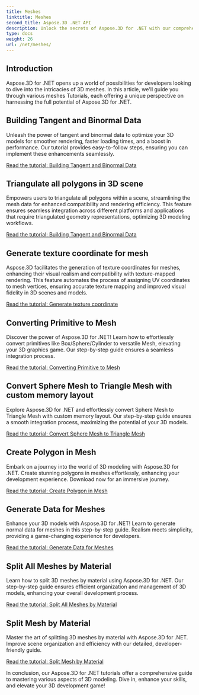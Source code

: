 ```yaml
---
title: Meshes
linktitle: Meshes
second_title: Aspose.3D .NET API
description: Unlock the secrets of Aspose.3D for .NET with our comprehensive tutorials. Optimize 3D models, convert primitives to meshes, and enhance graphics effortlessly.
type: docs
weight: 26
url: /net/meshes/
---
```

## Introduction

Aspose.3D for .NET opens up a world of possibilities for developers looking to dive into the intricacies of 3D meshes. In this article, we'll guide you through various meshes Tutorials, each offering a unique perspective on harnessing the full potential of Aspose.3D for .NET.

## Building Tangent and Binormal Data

Unleash the power of tangent and binormal data to optimize your 3D models for smoother rendering, faster loading times, and a boost in performance. Our tutorial provides easy-to-follow steps, ensuring you can implement these enhancements seamlessly.

[Read the tutorial: Building Tangent and Binormal Data](./build-tangent-binormal-data/)

## Triangulate all polygons in 3D scene

Empowers users to triangulate all polygons within a scene, streamlining the mesh data for enhanced compatibility and rendering efficiency. This feature ensures seamless integration across different platforms and applications that require triangulated geometry representations, optimizing 3D modeling workflows.

[Read the tutorial: Building Tangent and Binormal Data](./convert-polygons-to-triangles/)

 
## Generate texture coordinate for mesh

Aspose.3D facilitates the generation of texture coordinates for meshes, enhancing their visual realism and compatibility with texture-mapped rendering. This feature automates the process of assigning UV coordinates to mesh vertices, ensuring accurate texture mapping and improved visual fidelity in 3D scenes and models.

[Read the tutorial: Generate texture coordinate](./generate-uv-coordinates/)


## Converting Primitive to Mesh

Discover the power of Aspose.3D for .NET! Learn how to effortlessly convert primitives like Box/Sphere/Cylinder to versatile Mesh, elevating your 3D graphics game. Our step-by-step guide ensures a seamless integration process.

[Read the tutorial: Converting Primitive to Mesh](./convert-primitive-to-mesh/)


## Convert Sphere Mesh to Triangle Mesh with custom memory layout

Explore Aspose.3D for .NET and effortlessly convert Sphere Mesh to Triangle Mesh with custom memory layout. Our step-by-step guide ensures a smooth integration process, maximizing the potential of your 3D models.

[Read the tutorial: Convert Sphere Mesh to Triangle Mesh](./convert-sphere-mesh-triangle-memory-layout/)

## Create Polygon in Mesh

Embark on a journey into the world of 3D modeling with Aspose.3D for .NET. Create stunning polygons in meshes effortlessly, enhancing your development experience. Download now for an immersive journey.

[Read the tutorial: Create Polygon in Mesh](./create-polygon-in-mesh/)

## Generate Data for Meshes

Enhance your 3D models with Aspose.3D for .NET! Learn to generate normal data for meshes in this step-by-step guide. Realism meets simplicity, providing a game-changing experience for developers.

[Read the tutorial: Generate Data for Meshes](./generate-data-for-meshes/)

## Split All Meshes by Material

Learn how to split 3D meshes by material using Aspose.3D for .NET. Our step-by-step guide ensures efficient organization and management of 3D models, enhancing your overall development process.

[Read the tutorial: Split All Meshes by Material](./split-all-meshes-by-material/)

## Split Mesh by Material

Master the art of splitting 3D meshes by material with Aspose.3D for .NET. Improve scene organization and efficiency with our detailed, developer-friendly guide.

[Read the tutorial: Split Mesh by Material](./split-mesh-by-material/)

In conclusion, our Aspose.3D for .NET tutorials offer a comprehensive guide to mastering various aspects of 3D modeling. Dive in, enhance your skills, and elevate your 3D development game!